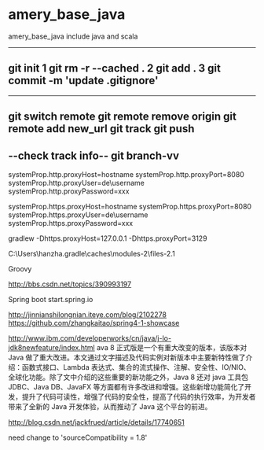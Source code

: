 # amery_base_java
amery_base_java include java and scala

------
git init
1  git rm -r --cached .
2  git add .
3  git commit -m 'update .gitignore'
------

------
git switch remote
git remote remove origin
git remote add new_url
git track
git push
------

--check track info--
git branch-vv
-----

systemProp.http.proxyHost=hostname systemProp.http.proxyPort=8080 systemProp.http.proxyUser=de\username systemProp.http.proxyPassword=xxx

systemProp.https.proxyHost=hostname systemProp.https.proxyPort=8080 systemProp.https.proxyUser=de\username systemProp.https.proxyPassword=xxx

gradlew -Dhttps.proxyHost=127.0.0.1 -Dhttps.proxyPort=3129

C:\Users\hanzha.gradle\caches\modules-2\files-2.1

Groovy

http://bbs.csdn.net/topics/390993197

Spring boot start.spring.io

http://jinnianshilongnian.iteye.com/blog/2102278 https://github.com/zhangkaitao/spring4-1-showcase

http://www.ibm.com/developerworks/cn/java/j-lo-jdk8newfeature/index.html ava 8 正式版是一个有重大改变的版本，该版本对 Java 做了重大改进。本文通过文字描述及代码实例对新版本中主要新特性做了介绍：函数式接口、Lambda 表达式、集合的流式操作、注解、安全性、IO/NIO、全球化功能。除了文中介绍的这些重要的新功能之外，Java 8 还对 java 工具包 JDBC、Java DB、JavaFX 等方面都有许多改进和增强。这些新增功能简化了开发，提升了代码可读性，增强了代码的安全性，提高了代码的执行效率，为开发者带来了全新的 Java 开发体验，从而推动了 Java 这个平台的前进。

http://blog.csdn.net/jackfrued/article/details/17740651

need change to 'sourceCompatibility = 1.8'

